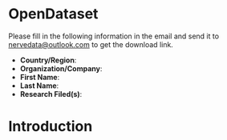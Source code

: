 # OpenDataset
Please fill in the following information in the email and send it to nervedata@outlook.com to get the download link.
- **Country/Region**:
- **Organization/Company**:
- **First Name**:
- **Last Name**:
- **Research Filed(s)**:
# Introduction
